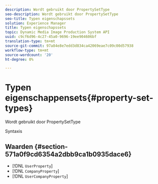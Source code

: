 ```yaml
---
description: Wordt gebruikt door PropertySetType
seo-description: Wordt gebruikt door PropertySetType
seo-title: Typen eigenschapssets
solution: Experience Manager
title: Typen eigenschapssets
topic: Dynamic Media Image Production System API
uuid: c9cf6d96-4c27-45a0-9696-19ee904606bf
translation-type: tm+mt
source-git-commit: 97a84e8e7edd3d834ca42069eae7c09c00d57938
workflow-type: tm+mt
source-wordcount: '20'
ht-degree: 0%

---
```



# Typen eigenschappensets{#property-set-types}

Wordt gebruikt door PropertySetType

Syntaxis

## Waarden {#section-571a0f9cd6354a2dbb9ca1b0935dace6}

* [!DNL `UserProperty`]
* [!DNL `CompanyProperty`]
* [!DNL `UserCompanyProperty`]

